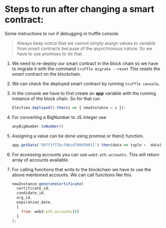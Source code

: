 # Steps to run after changing a smart contract:

Some instructions to run if debugging in truffle console.

> Always keep notice that we cannot simply assign values to variable from smart contracts because of the asynchronous nature. So we have to use promises to do that.

1. We need to re-deploy our smart contract in the block chain so we have to migrate it with the command `truffle migrate --reset` This resets the smart contract on the blockchain.

1. We can check the deployed smart contract by running `truffle console`.

1. In the console we have to first create an **app** variable with the running instance of the block chain. So for that run
    ```javascript
    Election.deployed().then(i => { newInstance = i });
    ```

1. For converting a BigNumber to JS integer use
    ```javascript
    anyBigNumber.toNumber()
    ```

1. Assigning a value can be done using promise or then() function.
    ```javascript 
    app.getData('507f1f77bcf86cd799439011').then(data => tuple =  data)
    ```

1. For accessing accounts you can use `web3.eth.accounts`. This will return array of accounts available.

1. For calling functions that write to the blockchain we have to use the above mentioned accounts. We can call functions like this
    ```javascript
    newInstance.generateCertificate(
      certificate_id,
      candidate_id,
      org_id,
      expiration_date,
      {
        from: web3.eth.accounts[0]
      }
    );
    ```
